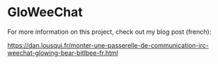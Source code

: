 # GloWeeChat

For more information on this project, check out my blog post (french):

https://dan.lousqui.fr/monter-une-passerelle-de-communication-irc-weechat-glowing-bear-bitlbee-fr.html

